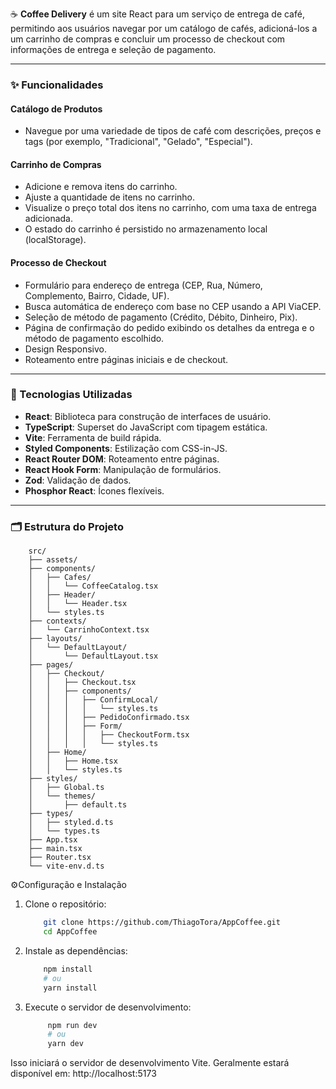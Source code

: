 ☕ **Coffee Delivery** 
é um site React para um serviço de entrega de café, permitindo aos usuários navegar por um catálogo de cafés, adicioná-los a um carrinho de compras e concluir um processo de checkout com informações de entrega e seleção de pagamento.

---

### ✨ Funcionalidades

#### Catálogo de Produtos
- Navegue por uma variedade de tipos de café com descrições, preços e tags (por exemplo, "Tradicional", "Gelado", "Especial").

#### Carrinho de Compras
- Adicione e remova itens do carrinho.
- Ajuste a quantidade de itens no carrinho.
- Visualize o preço total dos itens no carrinho, com uma taxa de entrega adicionada.
- O estado do carrinho é persistido no armazenamento local (localStorage).

#### Processo de Checkout
- Formulário para endereço de entrega (CEP, Rua, Número, Complemento, Bairro, Cidade, UF).
- Busca automática de endereço com base no CEP usando a API ViaCEP.
- Seleção de método de pagamento (Crédito, Débito, Dinheiro, Pix).
- Página de confirmação do pedido exibindo os detalhes da entrega e o método de pagamento escolhido.
- Design Responsivo.
- Roteamento entre páginas iniciais e de checkout.

---

### 🧰 Tecnologias Utilizadas

- **React**: Biblioteca para construção de interfaces de usuário.
- **TypeScript**: Superset do JavaScript com tipagem estática.
- **Vite**: Ferramenta de build rápida.
- **Styled Components**: Estilização com CSS-in-JS.
- **React Router DOM**: Roteamento entre páginas.
- **React Hook Form**: Manipulação de formulários.
- **Zod**: Validação de dados.
- **Phosphor React**: Ícones flexíveis.

---

### 🗂️ Estrutura do Projeto

```plaintext
    src/
    ├── assets/
    ├── components/
    │   ├── Cafes/
    │   │   └── CoffeeCatalog.tsx
    │   ├── Header/
    │   │   └── Header.tsx
    │   └── styles.ts
    ├── contexts/
    │   └── CarrinhoContext.tsx
    ├── layouts/
    │   └── DefaultLayout/
    │       └── DefaultLayout.tsx
    ├── pages/
    │   ├── Checkout/
    │   │   ├── Checkout.tsx
    │   │   ├── components/
    │   │   │   ├── ConfirmLocal/
    │   │   │   │   └── styles.ts
    │   │   │   ├── PedidoConfirmado.tsx
    │   │   │   ├── Form/
    │   │   │   │   ├── CheckoutForm.tsx
    │   │   │   │   └── styles.ts
    │   ├── Home/
    │   │   ├── Home.tsx
    │   │   └── styles.ts
    ├── styles/
    │   ├── Global.ts
    │   └── themes/
    │       ├── default.ts
    ├── types/
    │   ├── styled.d.ts
    │   └── types.ts
    ├── App.tsx
    ├── main.tsx
    ├── Router.tsx
    └── vite-env.d.ts
```
⚙️Configuração e Instalação 
1. Clone o repositório:
   
    ```bash 
        git clone https://github.com/ThiagoTora/AppCoffee.git
        cd AppCoffee
    ```
    
3. Instale as dependências:
   
    ```bash
        npm install
        # ou
        yarn install
    ```
    
5. Execute o servidor de desenvolvimento:
   
    ```bash
         npm run dev
         # ou
         yarn dev
    ```
    
Isso iniciará o servidor de desenvolvimento Vite. Geralmente estará disponível em:
http://localhost:5173
